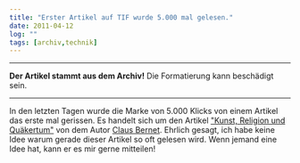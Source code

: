 ```yaml
---
title: "Erster Artikel auf TIF wurde 5.000 mal gelesen."
date: 2011-04-12
log: ""
tags: [archiv,technik]
---
```

<hr><b>Der Artikel stammt aus dem Archiv!</b> Die Formatierung kann beschädigt sein.<hr>

In den letzten Tagen wurde die Marke von 5.000 Klicks von einem Artikel das erste mal gerissen. Es handelt sich um den Artikel <a href="http://www.the-independent-friend.de/?q=node/499">"Kunst, Religion und Quäkertum"</a> von dem Autor <a href="http://www.the-independent-friend.de/?q=user/4">Claus Bernet</a>. <!--break-->Ehrlich gesagt, ich habe keine Idee warum gerade dieser Artikel so oft gelesen wird. Wenn jemand eine Idee hat, kann er es mir gerne mitteilen!
